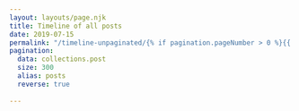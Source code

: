 ```yaml
---
layout: layouts/page.njk
title: Timeline of all posts
date: 2019-07-15
permalink: "/timeline-unpaginated/{% if pagination.pageNumber > 0 %}{{ pagination.pageNumber }}/{% endif %}index.html"
pagination:
  data: collections.post
  size: 300
  alias: posts
  reverse: true
  
---
```

